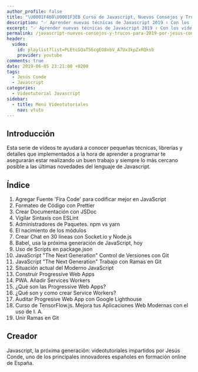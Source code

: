 ```yaml
---
author_profile: false
title: "\U0001F468‍\U0001F3EB Curso de Javascript, Nuevos Consejos y Trucos para 2019 por Jesús Conde"
description: "✅ Aprender nuevas técnicas de Javascript 2019 ✌️ Con los videotutoriales impartidos por Jesús Conde \U0001F947 PWA, Git, Linternas, TensorFlow, Service Workers."
excerpt: "✅ Aprender nuevas técnicas de Javascript 2019 ✌️ Con los videotutoriales impartidos por Jesús Conde \U0001F947 PWA, Git, Linternas, TensorFlow, Service Workers."
permalink: /javascript-nuevos-consejos-y-trucos-para-2019-por-jesus-conde/
header:
  video:
    id: playlist?list=PLEtcGQaT56cgEO8xbV_A7Ux3kpZxRQksb
    provider: youtube
comments: true
date: 2019-06-05 23:21:00 +0200
tags:
  - Jesús Conde
  - Javascript
categories:
  - Videotutorial Javascript
sidebar:
  - title: Menú Videotutoriales
    nav: vtuto
---
```


## Introducci&oacute;n

Esta serie de v&iacute;deos te ayudar&aacute; a conocer peque&ntilde;as t&eacute;cnicas, librer&iacute;as y detalles que implementados a la hora de aprender a programar te asegurar&aacute;n estar realizando un buen trabajo y siempre lo m&aacute;s cercano posible a las &uacute;ltimas novedades del lenguaje de Javascript.

## &Iacute;ndice

1. Agregar Fuente 'Fira Code' para codificar mejor en JavaScript
2. Formateo de C&oacute;digo con Prettier
3. Crear Documentaci&oacute;n con JSDoc
4. Vigilar Sintaxis con ESLint
5. Administradores de Paquetes. npm vs yarn
6. El nacimiento de los m&oacute;dulos
7. Crear Chat en 30 l&iacute;neas con Socket.io y Node.js
8. Babel, usa la pr&oacute;xima generaci&oacute;n de JavaScript, hoy
9. Uso de Scripts en package.json
10. JavaScript "The Next Generation" Control de Versiones con Git
11. JavaScript "The Next Generation" Trabajo con Ramas en Git
12. Situaci&oacute;n actual del Moderno JavaScript
13. Construir Progressive Web Apps
14. PWA. A&ntilde;adir Services Workers
15. &iquest;Qu&eacute; son las Progressive Web Apps?
16. &iquest;Qu&eacute; son y como crear Service Workers?
17. Auditar Progresive Web App con Google Lighthouse
18. Curso de TensorFlow.js. Mejora tus Aplicaciones Web Modernas con el uso de I. A.
19. Unir Ramas en Git

## Creador

Javascript, la pr&oacute;xima generaci&oacute;n: videotutoriales impartidos por Jes&uacute;s Conde, uno de los principales innovadores espa&ntilde;oles en formaci&oacute;n online de Espa&ntilde;a.